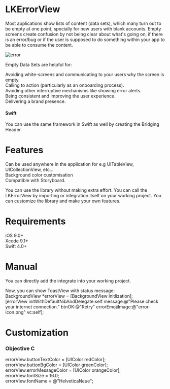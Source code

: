 # LKErrorView

Most applications show lists of content (data sets), which many turn out to be empty at one point, specially for new users with blank accounts. Empty screens create confusion by not being clear about what's going on, if there is an error/bug or if the user is supposed to do something within your app to be able to consume the content.


![error](https://user-images.githubusercontent.com/26429027/44015985-be57eb48-9ef0-11e8-8e35-5d2980a6ce11.gif)


Empty Data Sets are helpful for:

Avoiding white-screens and communicating to your users why the screen is empty.                                        
Calling to action (particularly as an onboarding process).                                        
Avoiding other interruptive mechanisms like showing error alerts.                                        
Being consistent and improving the user experience.                                        
Delivering a brand presence.                                        

#### Swift

You can use the same framework in Swift as well by creating the Bridging Header.

# Features

Can be used anywhere in the application for e.g UITableView, UICollectionView, etc...                                         
Background color customisation                                                                 
Compatible with Storyboard.                                                                 


You can use the library without making extra effort. You can call the LKErrorView by importing or integration itself on your working project. You can customize the library and make your own features.

# Requirements
iOS 9.0+                                                                  
Xcode 9.1+                                                                  
Swift 4.0+


# Manual
You can directly add the integrate into your working project.


Now, you can show ToastView with status message:                                                             
 BackgroundView *errorView = [BackgroundView initlization];                                                             
[errorView initWithDefaultNibAndDelegate:self message:@"Please check your internet connection." btnOK:@"Retry" errorEmojiImage:@"error-icon.png" vc:self];


# Customization

### Objective C

errorView.buttonTextColor = [UIColor redColor];                                                              
errorView.buttonBgColor = [UIColor greenColor];                                                              
errorView.errorMessageColor = [UIColor orangeColor];                                                              
errorView.fontSize = 16.0;                                                              
errorView.fontName = @"HelveticaNeue";                                                              


